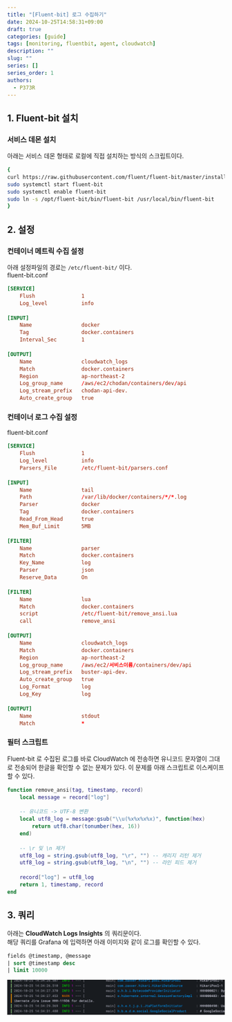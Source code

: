 ```yaml
---
title: "[Fluent-bit] 로그 수집하기"
date: 2024-10-25T14:58:31+09:00
draft: true
categories: [guide]
tags: [monitoring, fluentbit, agent, cloudwatch]
description: ""
slug: ""
series: []
series_order: 1
authors:
  - P373R
---
```


## 1. Fluent-bit 설치
### 서비스 데몬 설치
아래는 서비스 데몬 형태로 로컬에 직접 설치하는 방식의 스크립트이다.  
```bash
{
curl https://raw.githubusercontent.com/fluent/fluent-bit/master/install.sh | sh
sudo systemctl start fluent-bit
sudo systemctl enable fluent-bit
sudo ln -s /opt/fluent-bit/bin/fluent-bit /usr/local/bin/fluent-bit
}
```

## 2. 설정
### 컨테이너 메트릭 수집 설정
아래 설정파일의 경로는 `/etc/fluent-bit/` 이다.  
fluent-bit.conf  
```toml
[SERVICE]
    Flush               1
    Log_level           info

[INPUT]
    Name                docker
    Tag                 docker.containers
    Interval_Sec        1

[OUTPUT]
    Name                cloudwatch_logs
    Match               docker.containers
    Region              ap-northeast-2
    Log_group_name      /aws/ec2/chodan/containers/dev/api
    Log_stream_prefix   chodan-api-dev.
    Auto_create_group   true
```

### 컨테이너 로그 수집 설정
fluent-bit.conf
```toml
[SERVICE]
    Flush               1
    Log_level           info
    Parsers_File        /etc/fluent-bit/parsers.conf

[INPUT]
    Name                tail
    Path                /var/lib/docker/containers/*/*.log
    Parser              docker
    Tag                 docker.containers
    Read_From_Head      true
    Mem_Buf_Limit       5MB

[FILTER]
    Name                parser
    Match               docker.containers
    Key_Name            log
    Parser              json
    Reserve_Data        On

[FILTER]
    Name                lua
    Match               docker.containers
    script              /etc/fluent-bit/remove_ansi.lua
    call                remove_ansi

[OUTPUT]
    Name                cloudwatch_logs
    Match               docker.containers
    Region              ap-northeast-2
    Log_group_name      /aws/ec2/서비스이름/containers/dev/api
    Log_stream_prefix   buster-api-dev.
    Auto_create_group   true
    Log_Format          log
    Log_Key             log

[OUTPUT]
    Name                stdout
    Match               *
```

### 필터 스크립트
Fluent-bit 로 수집된 로그를 바로 CloudWatch 에 전송하면 유니코드 문자열이 그대로 전송되어 한글을 확인할 수 없는 문제가 있다. 이 문제를 아래 스크립트로 이스케이프 할 수 있다.  
```lua
function remove_ansi(tag, timestamp, record)
    local message = record["log"]

    -- 유니코드 -> UTF-8 변환
    local utf8_log = message:gsub("\\u(%x%x%x%x)", function(hex)
        return utf8.char(tonumber(hex, 16))
    end)

    -- \r 및 \n 제거
    utf8_log = string.gsub(utf8_log, "\r", "") -- 캐리지 리턴 제거
    utf8_log = string.gsub(utf8_log, "\n", "") -- 라인 피드 제거
    
    record["log"] = utf8_log
    return 1, timestamp, record
end
```

## 3. 쿼리
아래는 **CloudWatch Logs Insights** 의 쿼리문이다.  
해당 쿼리를 Grafana 에 입력하면 아래 이미지와 같이 로그를 확인할 수 있다.  
```sql
fields @timestamp, @message
| sort @timestamp desc
| limit 10000
```
![grafana](./grafana.png)